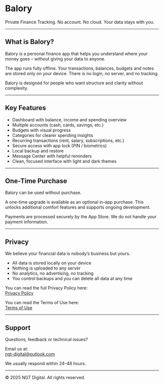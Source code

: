 # Balory

Private Finance Tracking. No account. No cloud. Your data stays with you.

---

## What is Balory?

Balory is a personal finance app that helps you understand where your money goes – without giving your data to anyone.

The app runs fully offline. Your transactions, balances, budgets and notes are stored only on your device. There is no login, no server, and no tracking.

Balory is designed for people who want structure and clarity without complexity.

---

## Key Features

- Dashboard with balance, income and spending overview  
- Multiple accounts (cash, cards, savings, etc.)  
- Budgets with visual progress  
- Categories for clearer spending insights  
- Recurring transactions (rent, salary, subscriptions, etc.)  
- Secure access with app lock (PIN / biometrics)  
- Local backup and restore  
- Message Center with helpful reminders  
- Clean, focused interface with light and dark themes

---

## One-Time Purchase

Balory can be used without purchase.

A one-time upgrade is available as an optional in-app purchase. This unlocks additional comfort features and supports ongoing development.

Payments are processed securely by the App Store. We do not handle your payment information.

---

## Privacy

We believe your financial data is nobody’s business but yours.

- All data is stored locally on your device  
- Nothing is uploaded to any server  
- No analytics, no advertising, no tracking  
- You control backups and you can delete all data at any time

You can read the full Privacy Policy here:  
[Privacy Policy](./privacy-policy.md)

You can read the Terms of Use here:  
[Terms of Use](./terms.md)

---

## Support

Questions, feedback or technical issues?

Email us at:  
ngt-digital@outlook.com

We usually respond within 24–48 hours.

---

© 2025 NGT Digital. All rights reserved.
